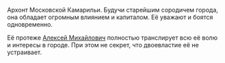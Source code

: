 Архонт Московской Камарильи. Будучи старейшим сородичем города, она обладает огромным влиянием и капиталом. Её уважают и боятся одновременно.

Её протеже [Алексей Михайлович](</Дело/Алексей Михайлович.md>) полностью транслирует всю её волю и интересы в городе. При этом не секрет, что двоевластие её не устраивает.